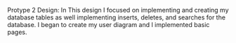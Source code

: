 Protype 2 Design: In This design I focused on implementing and creating my database tables as well implementing inserts, deletes, and searches for the database.
I began to create my user diagram and I implemented basic pages.
